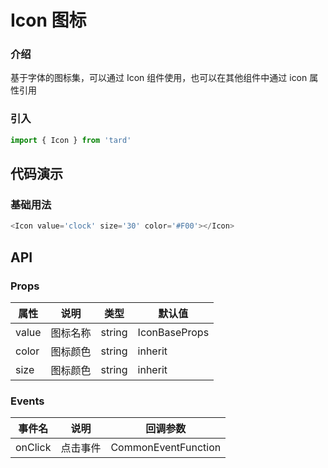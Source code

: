 
# Icon 图标
### 介绍
基于字体的图标集，可以通过 Icon 组件使用，也可以在其他组件中通过 icon 属性引用
### 引入
```js
import { Icon } from 'tard'
```
## 代码演示
### 基础用法
```js
<Icon value='clock' size='30' color='#F00'></Icon>
```
## API
### Props
|  属性   | 说明  | 类型 | 默认值 |
|  ----  | ----  | ---- | ---- |
|  value  | 图标名称  | string | IconBaseProps  | - |
|  color  | 图标颜色  | string | inherit |
|  size  | 图标颜色  | string | inherit |

### Events
|  事件名   | 说明  | 回调参数 |
|  ----  | ----  | ---- |
| onClick | 点击事件 | CommonEventFunction |


